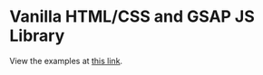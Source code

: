 # Vanilla HTML/CSS and GSAP JS Library
View the examples at [this link](https://metalogica.github.io/gsap-playground/).
